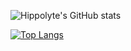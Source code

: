 ![Hippolyte's GitHub stats](https://github-readme-stats.vercel.app/api?username=hippo9799&show_icons=true&theme=chartreuse-dark)


[![Top Langs](https://github-readme-stats.vercel.app/api/top-langs/?username=hippo9799)](https://github.com/anuraghazra/github-readme-stats&theme=chartreuse-dark)
